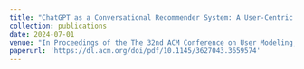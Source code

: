 ```yaml
---
title: "ChatGPT as a Conversational Recommender System: A User-Centric Analysis"
collection: publications
date: 2024-07-01 
venue: "In Proceedings of the The 32nd ACM Conference on User Modeling, Adaptation and Personalization. Monday 1 - Thursday 4 July, 2024. Cagliari, Sardinia, Italy"
paperurl: 'https://dl.acm.org/doi/pdf/10.1145/3627043.3659574'
---
```

